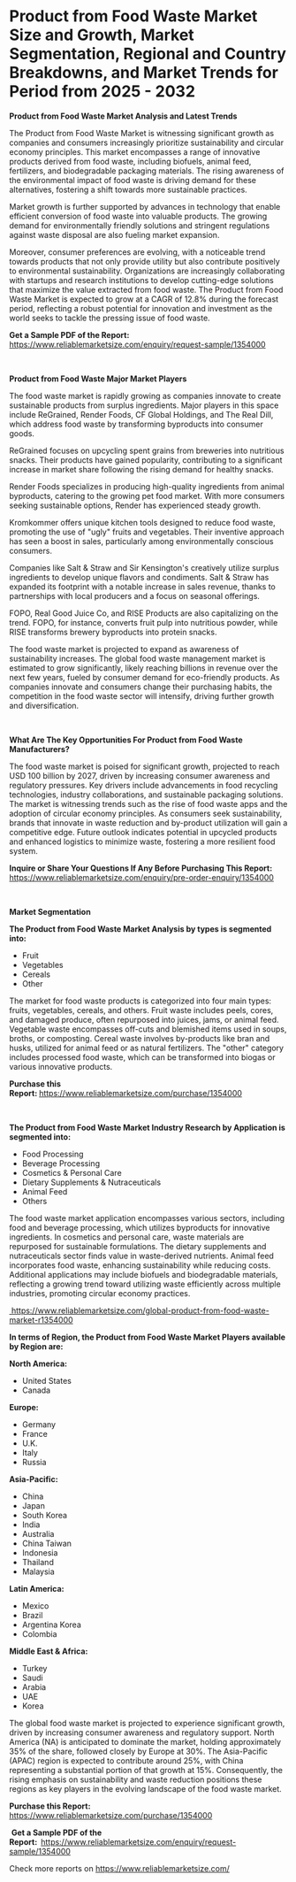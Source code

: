 <p><h1>Product from Food Waste Market Size and Growth, Market Segmentation, Regional and Country Breakdowns, and Market Trends for Period from 2025 -  2032</h1></p><p><strong>Product from Food Waste Market Analysis and Latest Trends</strong></p>
<p><p>The Product from Food Waste Market is witnessing significant growth as companies and consumers increasingly prioritize sustainability and circular economy principles. This market encompasses a range of innovative products derived from food waste, including biofuels, animal feed, fertilizers, and biodegradable packaging materials. The rising awareness of the environmental impact of food waste is driving demand for these alternatives, fostering a shift towards more sustainable practices.</p><p>Market growth is further supported by advances in technology that enable efficient conversion of food waste into valuable products. The growing demand for environmentally friendly solutions and stringent regulations against waste disposal are also fueling market expansion. </p><p>Moreover, consumer preferences are evolving, with a noticeable trend towards products that not only provide utility but also contribute positively to environmental sustainability. Organizations are increasingly collaborating with startups and research institutions to develop cutting-edge solutions that maximize the value extracted from food waste. The Product from Food Waste Market is expected to grow at a CAGR of 12.8% during the forecast period, reflecting a robust potential for innovation and investment as the world seeks to tackle the pressing issue of food waste.</p></p>
<p><strong>Get a Sample PDF of the Report:&nbsp;</strong> <a href="https://www.reliablemarketsize.com/enquiry/request-sample/1354000?utm_campaign=1131&utm_medium=2&utm_source=Github&utm_content=ia&utm_term=04022025&utm_id=product-from-food-waste">https://www.reliablemarketsize.com/enquiry/request-sample/1354000</a></p>
<p>&nbsp;</p>
<p><strong>Product from Food Waste Major Market Players</strong></p>
<p><p>The food waste market is rapidly growing as companies innovate to create sustainable products from surplus ingredients. Major players in this space include ReGrained, Render Foods, CF Global Holdings, and The Real Dill, which address food waste by transforming byproducts into consumer goods.</p><p>ReGrained focuses on upcycling spent grains from breweries into nutritious snacks. Their products have gained popularity, contributing to a significant increase in market share following the rising demand for healthy snacks.</p><p>Render Foods specializes in producing high-quality ingredients from animal byproducts, catering to the growing pet food market. With more consumers seeking sustainable options, Render has experienced steady growth.</p><p>Kromkommer offers unique kitchen tools designed to reduce food waste, promoting the use of "ugly" fruits and vegetables. Their inventive approach has seen a boost in sales, particularly among environmentally conscious consumers.</p><p>Companies like Salt & Straw and Sir Kensington's creatively utilize surplus ingredients to develop unique flavors and condiments. Salt & Straw has expanded its footprint with a notable increase in sales revenue, thanks to partnerships with local producers and a focus on seasonal offerings.</p><p>FOPO, Real Good Juice Co, and RISE Products are also capitalizing on the trend. FOPO, for instance, converts fruit pulp into nutritious powder, while RISE transforms brewery byproducts into protein snacks.</p><p>The food waste market is projected to expand as awareness of sustainability increases. The global food waste management market is estimated to grow significantly, likely reaching billions in revenue over the next few years, fueled by consumer demand for eco-friendly products. As companies innovate and consumers change their purchasing habits, the competition in the food waste sector will intensify, driving further growth and diversification.</p></p>
<p>&nbsp;</p>
<p><strong>What Are The Key Opportunities For Product from Food Waste Manufacturers?</strong></p>
<p><p>The food waste market is poised for significant growth, projected to reach USD 100 billion by 2027, driven by increasing consumer awareness and regulatory pressures. Key drivers include advancements in food recycling technologies, industry collaborations, and sustainable packaging solutions. The market is witnessing trends such as the rise of food waste apps and the adoption of circular economy principles. As consumers seek sustainability, brands that innovate in waste reduction and by-product utilization will gain a competitive edge. Future outlook indicates potential in upcycled products and enhanced logistics to minimize waste, fostering a more resilient food system.</p></p>
<p><strong>Inquire or Share Your Questions If Any Before Purchasing This Report:</strong> <a href="https://www.reliablemarketsize.com/enquiry/pre-order-enquiry/1354000?utm_campaign=1131&utm_medium=2&utm_source=Github&utm_content=ia&utm_term=04022025&utm_id=product-from-food-waste">https://www.reliablemarketsize.com/enquiry/pre-order-enquiry/1354000</a></p>
<p>&nbsp;</p>
<p><strong>Market Segmentation</strong></p>
<p><strong>The Product from Food Waste Market Analysis by types is segmented into:</strong></p>
<p><ul><li>Fruit</li><li>Vegetables</li><li>Cereals</li><li>Other</li></ul></p>
<p><p>The market for food waste products is categorized into four main types: fruits, vegetables, cereals, and others. Fruit waste includes peels, cores, and damaged produce, often repurposed into juices, jams, or animal feed. Vegetable waste encompasses off-cuts and blemished items used in soups, broths, or composting. Cereal waste involves by-products like bran and husks, utilized for animal feed or as natural fertilizers. The "other" category includes processed food waste, which can be transformed into biogas or various innovative products.</p></p>
<p><strong>Purchase this Report:&nbsp;</strong><a href="https://www.reliablemarketsize.com/purchase/1354000?utm_campaign=1131&utm_medium=2&utm_source=Github&utm_content=ia&utm_term=04022025&utm_id=product-from-food-waste">https://www.reliablemarketsize.com/purchase/1354000</a></p>
<p>&nbsp;</p>
<p><strong>The Product from Food Waste Market Industry Research by Application is segmented into:</strong></p>
<p><ul><li>Food Processing</li><li>Beverage Processing</li><li>Cosmetics & Personal Care</li><li>Dietary Supplements & Nutraceuticals</li><li>Animal Feed</li><li>Others</li></ul></p>
<p><p>The food waste market application encompasses various sectors, including food and beverage processing, which utilizes byproducts for innovative ingredients. In cosmetics and personal care, waste materials are repurposed for sustainable formulations. The dietary supplements and nutraceuticals sector finds value in waste-derived nutrients. Animal feed incorporates food waste, enhancing sustainability while reducing costs. Additional applications may include biofuels and biodegradable materials, reflecting a growing trend toward utilizing waste efficiently across multiple industries, promoting circular economy practices.</p></p>
<p><a href="https://www.reliablemarketsize.com/global-product-from-food-waste-market-r1354000?utm_campaign=1131&utm_medium=2&utm_source=Github&utm_content=ia&utm_term=04022025&utm_id=product-from-food-waste">&nbsp;https://www.reliablemarketsize.com/global-product-from-food-waste-market-r1354000</a></p>
<p><strong>In terms of Region, the Product from Food Waste Market Players available by Region are:</strong></p>
<p>
    <p> <strong> North America: </strong>
        <ul>
            <li>United States</li>
            <li>Canada</li>
        </ul>
        </p> 
    <p> <strong> Europe: </strong>
        <ul>
            <li>Germany</li>
            <li>France</li>
            <li>U.K.</li>
            <li>Italy</li>
            <li>Russia</li>
        </ul>
        </p> 
    <p> <strong> Asia-Pacific: </strong>
        <ul>
            <li>China</li>
            <li>Japan</li>
            <li>South Korea</li>
            <li>India</li>
            <li>Australia</li>
            <li>China Taiwan</li>
            <li>Indonesia</li>
            <li>Thailand</li>
            <li>Malaysia</li>
        </ul>
        </p> 
    <p> <strong> Latin America: </strong>
        <ul>
            <li>Mexico</li>
            <li>Brazil</li>
            <li>Argentina Korea</li>
            <li>Colombia</li>
        </ul>
        </p> 
    <p> <strong> Middle East & Africa: </strong>
        <ul>
            <li>Turkey</li>
            <li>Saudi</li>
            <li>Arabia</li>
            <li>UAE</li>
            <li>Korea</li>
        </ul>
    </p>
    </p>
<p><p>The global food waste market is projected to experience significant growth, driven by increasing consumer awareness and regulatory support. North America (NA) is anticipated to dominate the market, holding approximately 35% of the share, followed closely by Europe at 30%. The Asia-Pacific (APAC) region is expected to contribute around 25%, with China representing a substantial portion of that growth at 15%. Consequently, the rising emphasis on sustainability and waste reduction positions these regions as key players in the evolving landscape of the food waste market.</p></p>
<p><strong>Purchase this Report: </strong><a href="https://www.reliablemarketsize.com/purchase/1354000?utm_campaign=1131&utm_medium=2&utm_source=Github&utm_content=ia&utm_term=04022025&utm_id=product-from-food-waste">https://www.reliablemarketsize.com/purchase/1354000</a></p>
<p>&nbsp;<strong>Get a Sample PDF of the Report:&nbsp;&nbsp;</strong><a href="https://www.reliablemarketsize.com/enquiry/request-sample/1354000?utm_campaign=1131&utm_medium=2&utm_source=Github&utm_content=ia&utm_term=04022025&utm_id=product-from-food-waste">https://www.reliablemarketsize.com/enquiry/request-sample/1354000</a></p>
<p><strong></strong></p>
<p>Check more reports on <a href="https://www.reliablemarketsize.com/?utm_campaign=1131&utm_medium=2&utm_source=Github&utm_content=ia&utm_term=04022025&utm_id=product-from-food-waste">https://www.reliablemarketsize.com/</a></p>